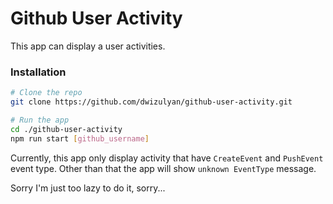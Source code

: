 # Github User Activity

This app can display a user activities.

### Installation

```sh
# Clone the repo
git clone https://github.com/dwizulyan/github-user-activity.git

# Run the app
cd ./github-user-activity
npm run start [github_username]
```

Currently, this app only display activity that have `CreateEvent` and `PushEvent` event type. Other than that the app will show `unknown EventType` message.

Sorry I'm just too lazy to do it, sorry...
